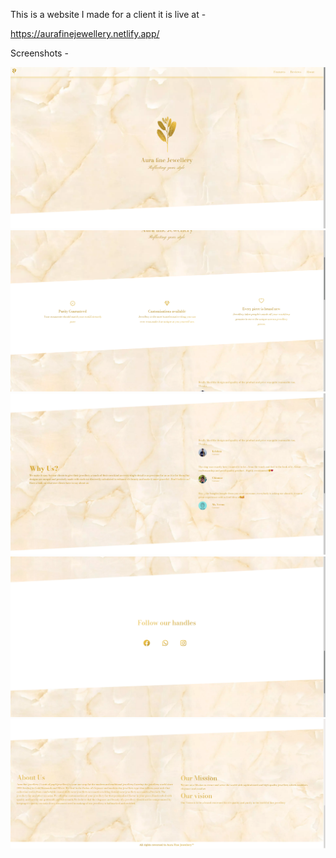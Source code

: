 This is a website I made for a client it is live at -

https://aurafinejewellery.netlify.app/

Screenshots -

![Screenshot 1](https://github.com/whyyor/auraFineJewellery/blob/main/img/ss1.png?raw=true) ![Screenshot 2](https://github.com/whyyor/auraFineJewellery/blob/main/img/ss2.png?raw=true) ![Screenshot 3](https://github.com/whyyor/auraFineJewellery/blob/main/img/ss3.png?raw=true) ![Screenshot 4](https://github.com/whyyor/auraFineJewellery/blob/main/img/ss4.png?raw=true)  ![Screenshot 5](https://github.com/whyyor/auraFineJewellery/blob/main/img/ss5.png?raw=true)
